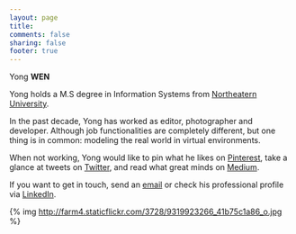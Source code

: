 ```yaml
---
layout: page
title:
comments: false
sharing: false
footer: true
---
```

Yong **WEN** 

Yong holds a M.S degree in Information Systems from [Northeatern University][neuURL].

In the past decade, Yong has worked as editor, photographer and developer. Although job functionalities are completely different, but one thing is in common: modeling the real world in virtual environments.
 
When not working, Yong would like to pin what he likes on [Pinterest][PinterestURL], take a glance at tweets on [Twitter][TwitterURL], and read what great minds on [Medium][MediumURL]. 

If you want to get in touch, send an [email][emailURL] or check his professional profile via [LinkedIn][LinkedInURL].

{% img http://farm4.staticflickr.com/3728/9319923266_41b75c1a86_o.jpg %}

[maldenURL]: http://www.cityofmalden.org/
[neuURL]: http://www.northeastern.edu/
[MediumURL]: https://medium.com/@heropotato
[PinterestURL]: http://pinterest.com/heropotato/
[LinkedInURL]: http://www.linkedin.com/in/heropotato/
[TwitterURL]: https://twitter.com/heropotato
[emailURL]: mailto:me@heropotato.com
